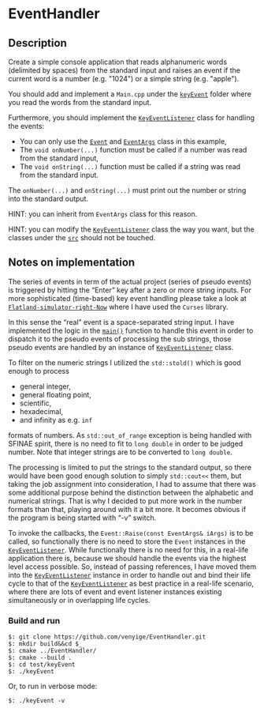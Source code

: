 # EventHandler

## Description

Create a simple console application that reads alphanumeric words (delimited by spaces) from the standard input 
and raises an event if the current word is a number (e.g. "1024") or a simple string (e.g. "apple").

You should add and implement a `Main.cpp` under the [`keyEvent`](test/keyEvent/) folder 
where you read the words from the standard input.

Furthermore, you should implement the [`KeyEventListener`](test/keyEvent/KeyEventListener.h) class 
for handling the events:

- You can only use the [`Event`](src/Event.h) and [`EventArgs`](src/EventArgs.h) class in this example,
- The `void onNumber(...)` function must be called if a number was read from the standard input,
- The `void onString(...)` function must be called if a string was read from the standard input.

The `onNumber(...)` and `onString(...)` must print out the number or string into the standard output.

HINT: you can inherit from `EventArgs` class for this reason.

HINT: you can modify the [`KeyEventListener`](test/keyEvent/KeyEventListener.h) class the way you want, 
but the classes under the [`src`](src) should not be touched.

## Notes on implementation

The series of events in term of the actual project (series of pseudo events) is triggered by hitting the “Enter” key after a zero or more string inputs. For more sophisticated (time-based) key event handling please take a look at 
[`Flatland-simulator-right-Now`](https://github.com/venyige/Flatland-simulator-right-Now)
where I have used the `Curses` library.

In this sense the “real” event is a space-separated string input. I have implemented the logic in the [`main()`](test/keyEvent/Main.cpp) function to handle this event in order to dispatch it to the pseudo events of processing the sub strings, those pseudo events are handled by an instance of [`KeyEventListener`](test/keyEvent/KeyEventListener.h) class.

To filter on the numeric strings I utilized the `std::stold()` which is good enough to process
- general integer,
- general floating point,
- scientific,
- hexadecimal,
- and infinity as e.g. `inf`  

formats of numbers. As `std::out_of_range` exception is being handled with SFINAE spirit, there is no need to fit to `long double` in order to be judged number. Note that integer strings are to be converted to `long double`.

The processing is limited to put the strings to the standard output, so there would have been good enough solution to simply `std::cout<<` them, but taking the job assignment into consideration, I had to assume that there was some additional purpose behind the distinction between the alphabetic and numerical strings. That is why I decided to put more work in the number formats than that, playing around with it a bit more. It becomes obvious if the program is being started with “-v” switch.

To invoke the callbacks, the `Event::Raise(const EventArgs& iArgs)` is to be called, so functionally there is no need to store the `Event` instances in the [`KeyEventListener`](test/keyEvent/KeyEventListener.h).
While functionally there is no need for this, in a real-life application there is, because we should handle the events via the highest level access possible. So, instead of passing references, I have moved them into the  [`KeyEventListener`](test/keyEvent/KeyEventListener.h) instance in order to handle out and bind their life cycle to that of the  [`KeyEventListener`](test/keyEvent/KeyEventListener.h) as best practice in a real-life scenario, where there are lots of event and event listener instances existing simultaneously or in overlapping life cycles.
### Build and run 
```
$: git clone https://github.com/venyige/EventHandler.git
$: mkdir build&&cd $_
$: cmake ../EventHandler/
$: cmake --build .
$: cd test/keyEvent
$: ./keyEvent 
``` 
Or, to run in verbose mode:
```
$: ./keyEvent -v
``` 